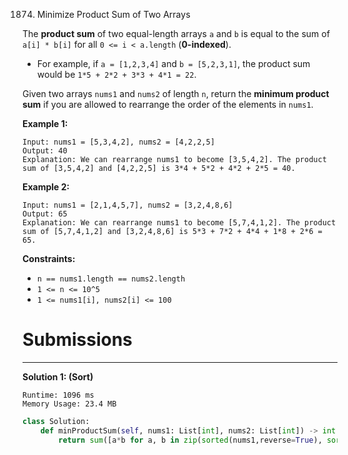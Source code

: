 1874. Minimize Product Sum of Two Arrays

The **product sum** of two equal-length arrays `a` and `b` is equal to the sum of `a[i] * b[i]` for all `0 <= i < a.length` (**0-indexed**).

* For example, if `a = [1,2,3,4]` and `b = [5,2,3,1]`, the product sum would be `1*5 + 2*2 + 3*3 + 4*1 = 22`.

Given two arrays `nums1` and `nums2` of length `n`, return the **minimum product sum** if you are allowed to rearrange the order of the elements in `nums1`. 

 

**Example 1:**
```
Input: nums1 = [5,3,4,2], nums2 = [4,2,2,5]
Output: 40
Explanation: We can rearrange nums1 to become [3,5,4,2]. The product sum of [3,5,4,2] and [4,2,2,5] is 3*4 + 5*2 + 4*2 + 2*5 = 40.
```

**Example 2:**
```
Input: nums1 = [2,1,4,5,7], nums2 = [3,2,4,8,6]
Output: 65
Explanation: We can rearrange nums1 to become [5,7,4,1,2]. The product sum of [5,7,4,1,2] and [3,2,4,8,6] is 5*3 + 7*2 + 4*4 + 1*8 + 2*6 = 65.
```

**Constraints:**

* `n == nums1.length == nums2.length`
* `1 <= n <= 10^5`
* `1 <= nums1[i], nums2[i] <= 100`

# Submissions
---
**Solution 1: (Sort)**
```
Runtime: 1096 ms
Memory Usage: 23.4 MB
```
```python
class Solution:
    def minProductSum(self, nums1: List[int], nums2: List[int]) -> int:
        return sum([a*b for a, b in zip(sorted(nums1,reverse=True), sorted(nums2))])
```
